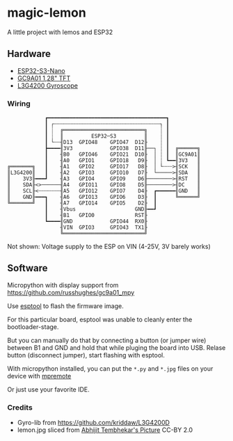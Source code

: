# magic-lemon
A little project with lemos and ESP32

## Hardware
 - [ESP32-S3-Nano](https://www.waveshare.com/wiki/ESP32-S3-Nano)
 - [GC9A01 1,28" TFT](docs/1_28inchTFT_datasheet.pdf)
 - [L3G4200 Gyroscope](docs/RBS11102-L3G4200_AN3393.pdf)

### Wiring
```
            ┏━━━━━━━━━━━━━━━━━━━━━━━━━━━━━━━━━━━━━━┓
            ┃ ┌┄┄┄┄┄┄┄┄┄┄┄┄┄┄┄┄┄┄┄┄┄┄┄┄┄┄┄┄┄┄┄┄┄┄┐ ┃
            ┃ ┊  ╔══════════════════════════╗    ┊ ┃
            ┃ ┊  ║         ESP32─S3         ║    ┊ ┃
            ┃ └┄┄╢D13  GPIO48    GPIO47  D12╟    ┊ ┃
            ┣━━━━╢3V3            GPIO38  D11╟──┐ ┊ ┃  ╔══════╗
            ┃    ╢B0   GPIO46    GPIO21  D10╟  │ ┊ ┃  ║GC9A01║
            ┃    ╢A0   GPIO1     GPIO18   D9╟  │ ┊ ┗━━╢3V3   ║
╔═══════╗   ┃    ╢A1   GPIO2     GPIO17   D8╟  │ └┄┄┄>╢SCK   ║
║L3G4200║   ┃    ╢A2   GPIO3     GPIO10   D7╟  └─────>╢SDA   ║
║    3V3╟━━━┛    ╢A3   GPIO4     GPIO9    D6╟────────>╢RST   ║
║    SDA╟<>──────╢A4   GPIO11    GPIO8    D5╟────────>╢DC    ║
║    SCL╟<┄┄┄┄┄┄┄╢A5   GPIO12    GPIO7    D4╟  ┏━━━━━━╢GND   ║
║    GND╟━━━┓    ╢A6   GPIO13    GPIO6    D3╟  ┃      ╚══════╝
╚═══════╝   ┃    ╢A7   GPIO14    GPIO5    D2╟  ┃
            ┃    ╢Vbus                   GND╟━━┛
            ┃    ╢B1   GPIO0             RST╟
            ┗━━━━╢GND            GPIO44  RX0╟
                 ╢VIN  GPIO3     GPIO43  TX1╟
                 ╚══════════════════════════╝
```
Not shown: Voltage supply to the ESP on VIN (4-25V, 3V barely works)


## Software
Micropython with display support from https://github.com/russhughes/gc9a01_mpy

Use [esptool](https://github.com/espressif/esptool) to flash the firmware image.

For this particular board, esptool was unable to cleanly enter the bootloader-stage.

But you can manually do that by connecting a button (or jumper wire) between B1 and GND and hold that while pluging the board into USB. Relase button (disconnect jumper), start flashing with esptool.

With micropython installed, you can put the `*.py` and `*.jpg` files on your device with [mpremote](https://docs.micropython.org/en/latest/reference/mpremote.html)

Or just use your favorite IDE.


### Credits
 - Gyro-lib from https://github.com/kriddaw/L3G4200D
 - lemon.jpg sliced from [Abhijit Tembhekar's Picture](https://commons.wikimedia.org/wiki/File:Lemons_on_white.jpg) CC-BY 2.0

